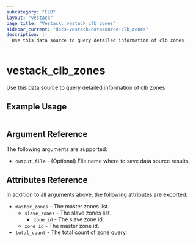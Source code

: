 ```yaml
---
subcategory: "CLB"
layout: "vestack"
page_title: "Vestack: vestack_clb_zones"
sidebar_current: "docs-vestack-datasource-clb_zones"
description: |-
  Use this data source to query detailed information of clb zones
---
```

# vestack_clb_zones
Use this data source to query detailed information of clb zones
## Example Usage
```hcl

```
## Argument Reference
The following arguments are supported:
* `output_file` - (Optional) File name where to save data source results.

## Attributes Reference
In addition to all arguments above, the following attributes are exported:
* `master_zones` - The master zones list.
    * `slave_zones` - The slave zones list.
        * `zone_id` - The slave zone id.
    * `zone_id` - The master zone id.
* `total_count` - The total count of zone query.



